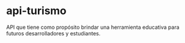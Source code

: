 # api-turismo
API que tiene como propósito brindar una herramienta educativa para futuros desarrolladores y estudiantes.
